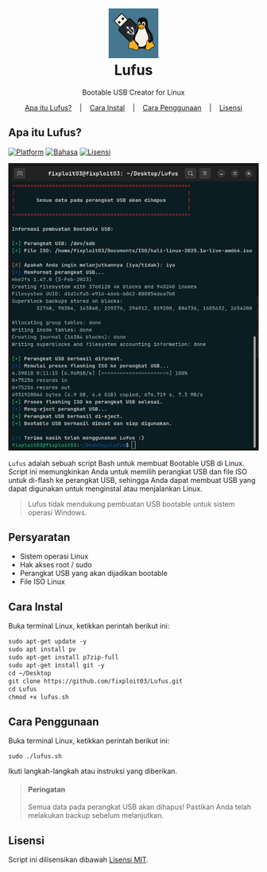 <h1 align="center">
  <img src="https://github.com/fixploit03/Lufus/blob/main/lufus.png" width=100 height=100/><br>
Lufus</h1>

<p align="center">
  <span>Bootable USB Creator for Linux</span>
</p>

<p align="center">
  <a href="https://github.com/fixploit03/Lufus#apa-itu-lufus">Apa itu Lufus?</a>
  &nbsp;&nbsp;&nbsp;|&nbsp;&nbsp;&nbsp;
  <a href="https://github.com/fixploit03/Lufus#cara-instal">Cara Instal</a>
  &nbsp;&nbsp;&nbsp;|&nbsp;&nbsp;&nbsp;
  <a href="https://github.com/fixploit03/Lufus#cara-penggunaan">Cara Penggunaan</a>
  &nbsp;&nbsp;&nbsp;|&nbsp;&nbsp;&nbsp;
  <a href="https://github.com/fixploit03/Lufus/blob/main/LICENSE">Lisensi</a>
</p>

## Apa itu Lufus?

[![Platform](https://img.shields.io/badge/Platform-Linux-yellow?logo=linux)](https://www.kernel.org/)
[![Bahasa](https://img.shields.io/badge/Bahasa-Bash-green?logo=gnu-bash)](https://www.gnu.org/software/bash/)
[![Lisensi](https://img.shields.io/badge/Lisensi-MIT-lightgreen?logo=open-source-initiative)](https://github.com/fixploit03/Lufus/blob/main/LICENSE)

![](https://github.com/fixploit03/Lufus/blob/main/Screenshot.png)

`Lufus` adalah sebuah script Bash untuk membuat Bootable USB di Linux. Script ini memungkinkan Anda untuk memilih perangkat USB dan file ISO untuk di-flash ke perangkat USB, sehingga Anda dapat membuat USB yang dapat digunakan untuk menginstal atau menjalankan Linux.

> Lufus tidak mendukung pembuatan USB bootable untuk sistem operasi Windows.

## Persyaratan

- Sistem operasi Linux
- Hak akses root / sudo
- Perangkat USB yang akan dijadikan bootable
- File ISO Linux

## Cara Instal

Buka terminal Linux, ketikkan perintah berikut ini:

```
sudo apt-get update -y
sudo apt install pv
sudo apt-get install p7zip-full
sudo apt-get install git -y
cd ~/Desktop
git clone https://github.com/fixploit03/Lufus.git
cd Lufus
chmod +x lufus.sh
```

## Cara Penggunaan

Buka terminal Linux, ketikkan perintah berikut ini:

```
sudo ./lufus.sh
```

Ikuti langkah-langkah atau instruksi yang diberikan.

> #### Peringatan
>
> Semua data pada perangkat USB akan dihapus! Pastikan Anda telah melakukan backup sebelum melanjutkan.

## Lisensi

Script ini dilisensikan dibawah [Lisensi MIT](https://github.com/fixploit03/Lufus/blob/main/LICENSE).
